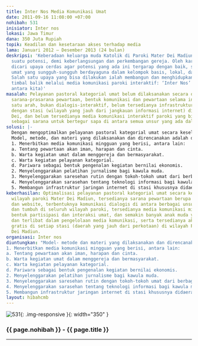 ```yaml
---
title: Inter Nos Media Komunikasi Umat
date: 2011-09-16 11:08:00 +07:00
nohibah: 531
inisiator: Inter nos
lokasi: Jawa Timur
dana: 350 Juta Rupiah
topik: Keadilan dan kesetaraan akses terhadap media
lama: Januari 2012 – Desember 2013 (24 bulan)
deskripsi: 'Keberadaan keluarga muda Katolik di Paroki Mater Dei Madiun merupakan
  suatu potensi, demi keberlangsungan dan perkembangan gereja. Oleh karena itu perlu
  dicari upaya cerdas agar potensi yang ada ini tergarap dengan baik, sehingga menjadi
  umat yang sungguh-sungguh berdayaguna dalam kelompok basis, lokal, dan regional.
  Salah satu upaya yang bisa dilakukan ialah membangun dan menghidupkan komunikasi
  timbal balik melalui media komunikasi paroki interaktif: ‘Inter Nos’ (Latin: di
  antara kita)'
masalah: Pelayanan pastoral kategorial umat belum dilaksanakan secara optimal, keterbatasan
  sarana-prasarana pewartaan, bentuk komunikasi dan pewartaan selama ini lebih bersifat
  satu arah, bukan dialogis-interaktif, belum tersedianya infrastruktur jaringan internet
  dengan stasi (wilayah yang jauh dari jangkauan informasi internet) di Paroki Mater
  Dei, dan belum tersedianya media komunikasi interaktif paroki yang bisa dijadikan
  sebagai sarana untuk bertegur sapa di antara semua unsur yang ada dalam paroki ini.
solusi: |-
  Dengan mengoptimalkan pelayanan pastoral kategorial umat secara keseluruhan, menyediakan sarana pewartaan yang mudah dijangkau, menjembatani kebutuhan komunikasi dialogis di antara berbagai unsur yang hidup dan tumbuh di seluruh wilayah paroki, menyediakan media komunikasi mingguan sebagai bentuk partisipasi dan interaksi umat, dan membangun infrastruktur jaringan internet dan pelatihan internet di stasi (wilayah yg belum terjangkau Internet)
  Model, metode, dan materi yang dilaksanakan dan direncanakan adalah dengan:
  1. Menerbitkan media komunikasi mingguan yang berisi, antara lain:
  a. Tentang pewartaan akan iman, harapan dan cinta.
  b. Warta kegiatan umat dalam menggereja dan bermasyarakat.
  c. Warta kegiatan pelayanan kategorial.
  d. Pariwara sebagai bentuk pengenalan kegiatan bernilai ekonomis.
  2. Menyelenggarakan pelatihan jurnalisme bagi kawula muda.
  3. Menyelenggarakan saresehan rutin dengan tokoh-tokoh umat dari berbagi usia.
  4. Menyelenggarakan sarasehan tentang teknologi informasi bagi kawula muda dan. tokoh-tokoh masyarakat.
  5. Membangun infrastruktur jaringan internet di stasi khususnya didaerah terpencil di wilayah paroki Mater Dei.
keberhasilan: Optimalisasi pelayanan pastoral kategorial umat secara keseluruhan di
  wilayah paroki Mater Dei Madiun, tersedianya sarana pewartaan berupa media cetak
  dan website, terbentuknya komunikasi dialogis di antara berbagai unsur yang hidup
  dan tumbuh di seluruh wilayah paroki, tersedianya media komunikasi mingguan sebagai
  bentuk partisipasi dan interaksi umat, dan semakin banyak anak muda yang tertarik
  dan terlibat dalam pengelolaan media komunikasi, serta tersedianya akses internet
  gratis di setiap stasi (daerah yang jauh dari perkotaan) di wilayah Paroki Mater
  Dei Madiun.
organisasi: Inter nos
diuntungkan: "Model- metode dan materi yang dilaksanakan dan direncanakan adalah dengan:
1. Menerbitkan media komunikasi mingguan yang berisi, antara lain: 
a. Tentang pewartaan akan iman, harapan dan cinta.
b. Warta kegiatan umat dalam menggereja dan bermasyarakat.
c. Warta kegiatan pelayanan kategorial.
d. Pariwara sebagai bentuk pengenalan kegiatan bernilai ekonomis.
2. Menyelenggarakan pelatihan jurnalisme bagi kawula muda.
3. Menyelenggarakan saresehan rutin dengan tokoh-tokoh umat dari berbagi usia.
4. Menyelenggarakan sarasehan tentang teknologi informasi bagi kawula muda dan. tokoh-tokoh masyarakat.
5. Membangun infrastruktur jaringan internet di stasi khususnya didaerah terpencil di wilayah paroki Mater Dei. "
layout: hibahcmb
---
```


![531](/static/img/hibahcmb/531.png){: .img-responsive }{: width="350" }

### {{ page.nohibah }} - {{ page.title }}

---
